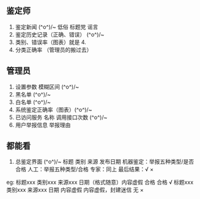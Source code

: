 ## 鉴定师

1. 鉴定新闻 \(^o^)/~
	低俗 标题党 谣言
2. 鉴定历史记录（正确、错误） \(^o^)/~
3. 类别、错误率（图表）就是 4.
4. 分类正确率 （管理员的搬过去）

## 管理员

1. 设置参数   模糊区间 \(^o^)/~
2. 黑名单  \(^o^)/~
3. 白名单   \(^o^)/~
4. 系统鉴定正确率（图表）\(^o^)/~
5. 已访问服务  名称  调用接口次数 \(^o^)/~
6. 用户举报信息 举报理由


## 都能看

1. 总鉴定界面     \(^o^)/~
标题 类别 来源 发布日期 机器鉴定：举报五种类型/是否合格 人工：举报五种类型/合格   专家：同上 最后结果：√ × 

eg:
标题xxx 类别xxx 来源xxx 日期（格式随意）内容虚假 合格 合格  √
标题xxx 类别xxx 来源xxx 日期 内容虚假 内容虚假，封建迷信 无  ×
<!-- 2. 机器   \(^o^)/~

3. 人工   \(^o^)/~
4. 专家   \(^o^)/~ -->
<!-- 5. 最终判定结果   \(^o^)/~ -->